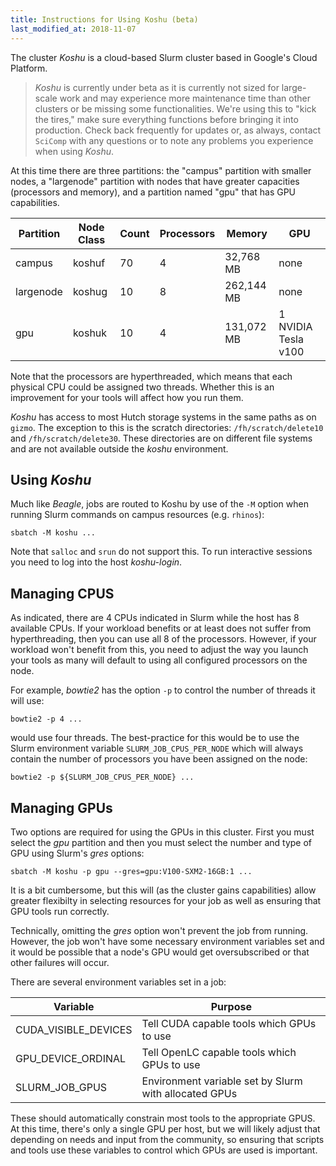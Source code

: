 ```yaml
---
title: Instructions for Using Koshu (beta)
last_modified_at: 2018-11-07
---
```


The cluster _Koshu_ is a cloud-based Slurm cluster based in Google's Cloud Platform.

> _Koshu_ is currently under beta as it is currently not sized for large-scale work and may experience more maintenance time than other clusters or be missing some functionalities.  We're using this to "kick the tires," make sure everything functions before bringing it into production.  Check back frequently for updates or, as always, contact `SciComp` with any questions or to note any problems you experience when using _Koshu_.

At this time there are three partitions: the "campus" partition with smaller nodes, a "largenode" partition with nodes that have greater capacities (processors and memory), and a partition named "gpu" that has GPU capabilities.

Partition  | Node Class  | Count | Processors  | Memory    | GPU 
-----------| ------------| ------| ------------| ----------| -----
campus     | koshuf      | 70    | 4           | 32,768 MB | none
largenode  | koshug      | 10    | 8           | 262,144 MB| none
gpu        | koshuk      | 10    | 4           | 131,072 MB| 1 NVIDIA Tesla v100

Note that the processors are hyperthreaded, which means that each physical CPU could be assigned two threads.  Whether this is an improvement for your tools will affect how you run them. 

_Koshu_ has access to most Hutch storage systems in the same paths as on `gizmo`.  The exception to this is the scratch directories: `/fh/scratch/delete10` and `/fh/scratch/delete30`.  These directories are on different file systems and are not available outside the _koshu_ environment.


## Using _Koshu_

Much like _Beagle_, jobs are routed to Koshu by use of the `-M` option when running Slurm commands on campus resources (e.g. `rhinos`):

    sbatch -M koshu ...

Note that `salloc` and `srun` do not support this.  To run interactive sessions you need to log into the host _koshu-login_.

## Managing CPUS

As indicated, there are 4 CPUs indicated in Slurm while the host has 8 available CPUs.  If your workload benefits or at least does not suffer from hyperthreading, then you can use all 8 of the processors.  However, if your workload won't benefit from this, you need to adjust the way you launch your tools as many will default to using all configured processors on the node.

For example, _bowtie2_ has the option `-p` to control the number of threads it will use:

    bowtie2 -p 4 ...

would use four threads.  The best-practice for this would be to use the Slurm environment variable `SLURM_JOB_CPUS_PER_NODE` which will always contain the number of processors you have been assigned on the node:

    bowtie2 -p ${SLURM_JOB_CPUS_PER_NODE} ...

## Managing GPUs

Two options are required for using the GPUs in this cluster.  First you must select the _gpu_ partition and then you must select the number and type of GPU using Slurm's _gres_ options:

    sbatch -M koshu -p gpu --gres=gpu:V100-SXM2-16GB:1 ...

It is a bit cumbersome, but this will (as the cluster gains capabilities) allow greater flexibilty in selecting resources for your job as well as ensuring that GPU tools run correctly.

Technically, omitting the _gres_ option won't prevent the job from running.  However, the job won't have some necessary environment variables set and it would be possible that a node's GPU would get oversubscribed or that other failures will occur.

There are several environment variables set in a job:

Variable             | Purpose                                       |
----                 | ----                                          |
CUDA_VISIBLE_DEVICES | Tell CUDA capable tools which GPUs to use     |
GPU_DEVICE_ORDINAL   | Tell OpenLC capable tools which GPUs to use   |
SLURM_JOB_GPUS       | Environment variable set by Slurm with allocated GPUs |

These should automatically constrain most tools to the appropriate GPUS.  At this time, there's only a single GPU per host, but we will likely adjust that depending on needs and input from the community, so ensuring that scripts and tools use these variables to control which GPUs are used is important.

